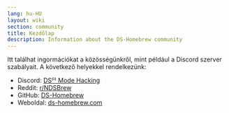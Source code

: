 ```yaml
---
lang: hu-HU
layout: wiki
section: community
title: Kezdőlap
description: Information about the DS-Homebrew community
---
```


Itt találhat ingormációkat a közösségünkről, mint például a Discord szerver szabályait. A következő helyekkel rendelkezünk:
- Discord: [DS⁽ⁱ⁾ Mode Hacking](https://ds-homebrew.com/discord)
- Reddit: [r/NDSBrew](https://reddit.com/r/NDSBrew)
- GitHub: [DS-Homebrew](https://github.com/DS-Homebrew)
- Weboldal: [ds-homebrew.com](https://ds-homebrew.com)
